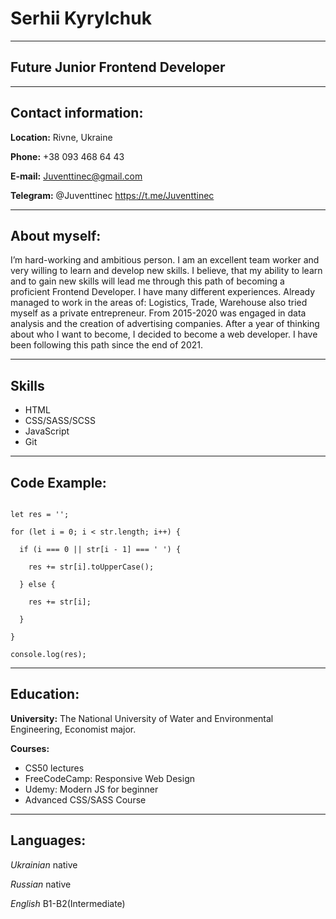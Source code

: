 # Serhii Kyrylchuk

---

## Future Junior Frontend Developer

---

## Contact information:

**Location:** Rivne, Ukraine

**Phone:** +38 093 468 64 43

**E-mail:** Juventtinec@gmail.com

**Telegram:** @Juventtinec https://t.me/Juventtinec

---

## About myself:

I’m hard-working and ambitious person. I am an excellent team worker and very willing to learn and develop new skills. I believe, that my ability to learn and to gain new skills will lead me through this path of becoming a proficient Frontend Developer. I have many different experiences. Already managed to work in the areas of: Logistics, Trade, Warehouse also tried myself as a private entrepreneur. From 2015-2020 was engaged in data analysis and the creation of advertising companies. After a year of thinking about who I want to become, I decided to become a web developer. I have been following this path since the end of 2021.

---

## Skills

- HTML
- CSS/SASS/SCSS
- JavaScript
- Git

---

## Code Example:

```let str = 'i am in the easycode';

let res = '';

for (let i = 0; i < str.length; i++) {

  if (i === 0 || str[i - 1] === ' ') {

    res += str[i].toUpperCase();

  } else {

    res += str[i];

  }

}

console.log(res);
```

---

## Education:

**University:** The National University of Water and Environmental Engineering, Economist major.

**Courses:**

- CS50 lectures
- FreeCodeCamp: Responsive Web Design
- Udemy: Modern JS for beginner
- Advanced CSS/SASS Course

---

## Languages:

_Ukrainian_ native

_Russian_ native

_English_ B1-B2(Intermediate)
